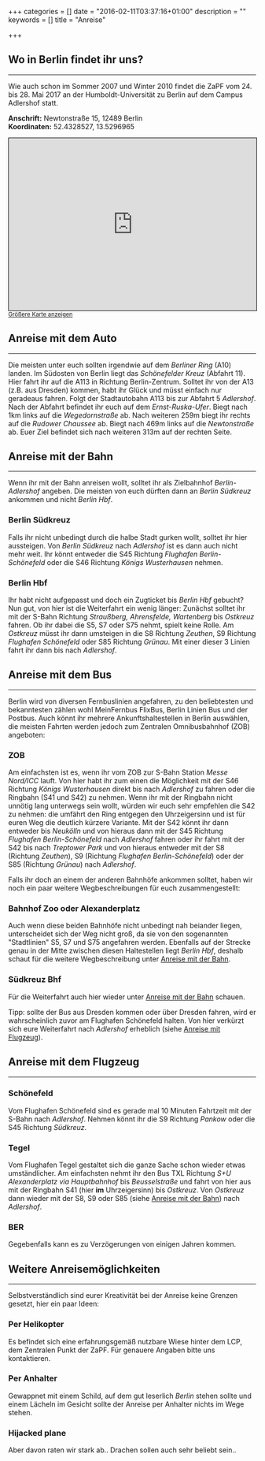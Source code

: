 +++
categories = []
date = "2016-02-11T03:37:16+01:00"
description = ""
keywords = []
title = "Anreise"

+++
## Wo in Berlin findet ihr uns?
---
Wie auch schon im Sommer 2007 und Winter 2010 findet die ZaPF vom 24. bis 28. Mai 2017 an der Humboldt-Universität zu Berlin auf dem Campus Adlershof statt.

**Anschrift:** Newtonstraße 15, 12489 Berlin  
**Koordinaten:** 52.4328527, 13.5296965

<iframe width=100% height="350" frameborder="0" scrolling="no" marginheight="0" marginwidth="0" src="https://www.openstreetmap.org/export/embed.html?bbox=13.518612384796143%2C52.427338196064454%2C13.540735244750975%2C52.4385499135805&amp;layer=mapnik&amp;marker=52.43294441135496%2C13.52967381477356" style="border: 1px solid black"></iframe><br/><small><a href="https://www.openstreetmap.org/?mlat=52.4329&amp;mlon=13.5297#map=16/52.4329/13.5297">Größere Karte anzeigen</a></small>

## Anreise mit dem Auto
---
Die meisten unter euch sollten irgendwie auf dem *Berliner Ring* (A10) landen. Im Südosten von Berlin liegt das *Schönefelder Kreuz* (Abfahrt 11). Hier fahrt ihr auf die A113 in Richtung Berlin-Zentrum. Solltet ihr von der A13 (z.B. aus Dresden) kommen, habt ihr Glück und müsst einfach nur geradeaus fahren. Folgt der Stadtautobahn A113 bis zur Abfahrt 5 *Adlershof*. Nach der Abfahrt befindet ihr euch auf dem *Ernst-Ruska-Ufer*. Biegt nach 1km links auf die *Wegedornstraße* ab. Nach weiteren 259m biegt ihr rechts auf die *Rudower Chaussee* ab. Biegt nach 469m links auf die *Newtonstraße* ab. Euer Ziel befindet sich nach weiteren 313m auf der rechten Seite. 

## Anreise mit der Bahn
---
Wenn ihr mit der Bahn anreisen wollt, solltet ihr als Zielbahnhof *Berlin-Adlershof* angeben. Die meisten von euch dürften dann an *Berlin Südkreuz* ankommen und nicht *Berlin Hbf*.

### Berlin Südkreuz
Falls ihr nicht unbedingt durch die halbe Stadt gurken wollt, solltet ihr hier aussteigen. Von *Berlin Südkreuz* nach *Adlershof* ist es dann auch nicht mehr weit. Ihr könnt entweder die S45 Richtung *Flughafen Berlin-Schönefeld* oder die S46 Richtung *Königs Wusterhausen* nehmen.

### Berlin Hbf
Ihr habt nicht aufgepasst und doch ein Zugticket bis *Berlin Hbf* gebucht? Nun gut, von hier ist die Weiterfahrt ein wenig länger: Zunächst solltet ihr mit der S-Bahn Richtung *Straußberg, Ahrensfelde, Wartenberg* bis *Ostkreuz* fahren. Ob ihr dabei die S5, S7 oder S75 nehmt, spielt keine Rolle. Am *Ostkreuz* müsst ihr dann umsteigen in die S8 Richtung *Zeuthen*, S9 Richtung *Flughafen Schönefeld* oder S85 Richtung *Grünau*. Mit einer dieser 3 Linien fahrt ihr dann bis nach *Adlershof*.

## Anreise mit dem Bus
---
Berlin wird von diversen Fernbuslinien angefahren, zu den beliebtesten und bekanntesten zählen wohl MeinFernbus FlixBus, Berlin Linien Bus und der Postbus. Auch könnt ihr mehrere Ankunftshaltestellen in Berlin auswählen, die meisten Fahrten werden jedoch zum Zentralen Omnibusbahnhof (ZOB) angeboten:

### ZOB
Am einfachsten ist es, wenn ihr vom ZOB zur S-Bahn Station *Messe Nord/ICC* lauft. Von hier habt ihr zum einen die Möglichkeit mit der S46 Richtung *Königs Wusterhausen* direkt bis nach *Adlershof* zu fahren oder die Ringbahn (S41 und S42) zu nehmen. Wenn ihr mit der Ringbahn nicht unnötig lang unterwegs sein wollt, würden wir euch sehr empfehlen die S42 zu nehmen: die umfährt den Ring entgegen den Uhrzeigersinn und ist für euren Weg die deutlich kürzere Variante. Mit der S42 könnt ihr dann entweder bis *Neukölln* und von hieraus dann mit der S45 Richtung *Flughafen Berlin-Schönefeld* nach *Adlershof* fahren oder ihr fahrt mit der S42 bis nach *Treptower Park* und von hieraus entweder mit der S8 (Richtung *Zeuthen*), S9 (Richtung *Flughafen Berlin-Schönefeld*) oder der S85 (Richtung *Grünau*) nach *Adlershof*. 

Falls ihr doch an einem der anderen Bahnhöfe ankommen solltet, haben wir noch ein paar weitere Wegbeschreibungen für euch zusammengestellt:

### Bahnhof Zoo oder Alexanderplatz
Auch wenn diese beiden Bahnhöfe nicht unbedingt nah beiander liegen, unterscheidet sich der Weg nicht groß, da sie von den sogenannten "Stadtlinien" S5, S7 und S75 angefahren werden. Ebenfalls auf der Strecke genau in der Mitte zwischen diesen Haltestellen liegt *Berlin Hbf*, deshalb schaut für die weitere Wegbeschreibung unter [Anreise mit der Bahn](#berlin-hbf:1ef837bac404c76400409a2583d081d0).

### Südkreuz Bhf
Für die Weiterfahrt auch hier wieder unter [Anreise mit der Bahn](#berlin-südkreuz:1ef837bac404c76400409a2583d081d0) schauen.

Tipp: sollte der Bus aus Dresden kommen oder über Dresden fahren, wird er wahrscheinlich zuvor am Flughafen Schönefeld halten. Von hier verkürzt sich eure Weiterfahrt nach *Adlershof* erheblich (siehe [Anreise mit Flugzeug](#schönefeld:1ef837bac404c76400409a2583d081d0)). 

## Anreise mit dem Flugzeug
---
### Schönefeld
Vom Flughafen Schönefeld sind es gerade mal 10 Minuten Fahrtzeit mit der S-Bahn nach *Adlershof*. Nehmen könnt ihr die S9 Richtung *Pankow* oder die S45 Richtung *Südkreuz*.

### Tegel
Vom Flughafen Tegel gestaltet sich die ganze Sache schon wieder etwas umständlicher. Am einfachsten nehmt ihr den Bus TXL Richtung *S+U Alexanderplatz via Hauptbahnhof* bis *Beusselstraße* und fahrt von hier aus mit der Ringbahn S41 (hier **im** Uhrzeigersinn) bis *Ostkreuz*. Von *Ostkreuz* dann wieder mit der S8, S9 oder S85 (siehe [Anreise mit der Bahn](#berlin-hbf:1ef837bac404c76400409a2583d081d0)) nach *Adlershof*.

### BER
Gegebenfalls kann es zu Verzögerungen von einigen Jahren kommen.

## Weitere Anreisemöglichkeiten
---
Selbstverständlich sind eurer Kreativität bei der Anreise keine Grenzen gesetzt, hier ein paar Ideen:

### Per Helikopter
Es befindet sich eine erfahrungsgemäß nutzbare Wiese hinter dem LCP, dem Zentralen Punkt der ZaPF. Für genauere Angaben bitte uns kontaktieren.

### Per Anhalter
Gewappnet mit einem Schild, auf dem gut leserlich *Berlin* stehen sollte und einem Lächeln im Gesicht sollte der Anreise per Anhalter nichts im Wege stehen.

### Hijacked plane
Aber davon raten wir stark ab.. Drachen sollen auch sehr beliebt sein..

